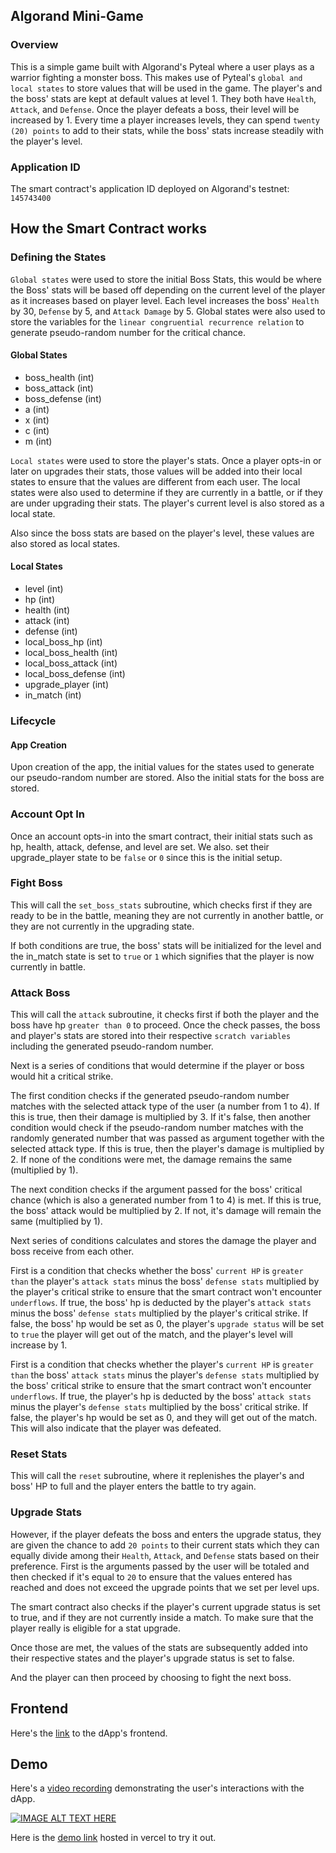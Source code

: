 ## Algorand Mini-Game


### Overview

This is a simple game built with Algorand's Pyteal where a user plays as a warrior fighting a monster boss. This makes use of Pyteal's `global and local states` to store values that will be used in the game. The player's and the boss' stats are kept at default values at level 1. They both have `Health`, `Attack`, and `Defense`. Once the player defeats a boss, their level will be increased by 1. Every time a player increases levels, they can spend `twenty (20) points` to add to their stats, while the boss' stats increase steadily with the player's level.

### Application ID

The smart contract's application ID deployed on Algorand's testnet: `145743400`

## How the Smart Contract works

### Defining the States

`Global states` were used to store the initial Boss Stats, this would be where the Boss' stats will be based off depending on the current level of the player as it increases based on player level. Each level increases the boss' `Health` by 30, `Defense` by 5, and `Attack Damage` by 5. Global states were also used to store the variables for the `linear congruential recurrence relation` to generate pseudo-random number for the critical chance.

#### Global States
- boss_health (int)
- boss_attack (int)
- boss_defense (int)
- a (int)
- x (int)
- c (int)
- m (int)

`Local states` were used to store the player's stats. Once a player opts-in or later on upgrades their stats, those values will be added into their local states to ensure that the values are different from each user. The local states were also used to determine if they are currently in a battle, or if they are under upgrading their stats. The player's current level is also stored as a local state.

Also since the boss stats are based on the player's level, these values are also stored as local states.

#### Local States
- level (int)
- hp (int)
- health (int)
- attack (int)
- defense (int)
- local_boss_hp (int)
- local_boss_health (int)
- local_boss_attack (int)
- local_boss_defense (int)
- upgrade_player (int)
- in_match (int)

### Lifecycle

#### App Creation

Upon creation of the app, the initial values for the states used to generate our pseudo-random number are stored. Also the initial stats for the boss are stored.

### Account Opt In

Once an account opts-in into the smart contract, their initial stats such as hp, health, attack, defense, and level are set. We also. set their upgrade_player state to be `false` or `0` since this is the initial setup.

### Fight Boss

This will call the `set_boss_stats` subroutine, which checks first if they are ready to be in the battle, meaning they are not currently in another battle, or they are not currently in the upgrading state.

If both conditions are true, the boss' stats will be initialized for the level and the in_match state is set to `true` or `1` which signifies that the player is now currently in battle.

### Attack Boss

This will call the `attack` subroutine, it checks first if both the player and the boss have hp `greater than 0` to proceed. Once the check passes, the boss and player's stats are stored into their respective `scratch variables` including the generated pseudo-random number. 

Next is a series of conditions that would determine if the player or boss would hit a critical strike. 

The first condition checks if the generated pseudo-random number matches with the selected attack type of the user (a number from 1 to 4). If this is true, then their damage is multiplied by 3. If it's false, then another condition would check if the pseudo-random number matches with the randomly generated number that was passed as argument together with the selected attack type. If this is true, then the player's damage is multiplied by 2. If none of the conditions were met, the damage remains the same (multiplied by 1).

The next condition checks if the argument passed for the boss' critical chance (which is also a generated number from 1 to 4) is met. If this is true, the boss' attack would be multiplied by 2. If not, it's damage will remain the same (multiplied by 1).

Next series of conditions calculates and stores the damage the player and boss receive from each other.

First is a condition that checks whether the boss' `current HP` is `greater than` the player's `attack stats` minus the boss' `defense stats` multiplied by the player's critical strike to ensure that the smart contract won't encounter `underflows`. If true, the boss' hp is deducted by the player's `attack stats` minus the boss' `defense stats` multiplied by the player's critical strike. If false, the boss' hp would be set as 0, the player's `upgrade status` will be set to `true` the player will get out of the match, and the player's level will increase by 1.

First is a condition that checks whether the player's `current HP` is `greater than` the boss' `attack stats` minus the player's `defense stats` multiplied by the boss' critical strike to ensure that the smart contract won't encounter `underflows`. If true, the player's hp is deducted by the boss' `attack stats` minus the player's `defense stats` multiplied by the boss' critical strike. If false, the player's hp would be set as 0, and they will get out of the match. This will also indicate that the player was defeated.

### Reset Stats

This will call the `reset` subroutine, where it replenishes the player's and boss' HP to full and the player enters the battle to try again.

### Upgrade Stats

However, if the player defeats the boss and enters the upgrade status, they are given the chance to add `20 points` to their current stats which they can equally divide among their `Health`, `Attack`, and `Defense` stats based on their preference. First is the arguments passed by the user will be totaled and then checked if it's equal to `20` to ensure that the values entered has reached and does not exceed the upgrade points that we set per level ups.

The smart contract also checks if the player's current upgrade status is set to true, and if they are not currently inside a match. To make sure that the player really is eligible for a stat upgrade.

Once those are met, the values of the stats are subsequently added into their respective states and the player's upgrade status is set to false.

And the player can then proceed by choosing to fight the next boss.

## Frontend 

Here's the [link](https://github.com/rbjamaca/pyteal-minigame-frontend) to the dApp's frontend.

## Demo

Here's a [video recording](https://drive.google.com/file/d/1Ge7zA-Hh-pm_73wtl7JKeRwSADdsyjC3/view?usp=sharing) demonstrating the user's interactions with the dApp.

[![IMAGE ALT TEXT HERE](https://user-images.githubusercontent.com/58159983/204121220-7d4ddbf1-d255-4bae-8842-2e81f2fe8cdf.png)](https://drive.google.com/file/d/1Ge7zA-Hh-pm_73wtl7JKeRwSADdsyjC3/view?usp=sharing)

Here is the [demo link](https://pyteal-minigame-frontend-rbjamaca.vercel.app/) hosted in vercel to try it out.
